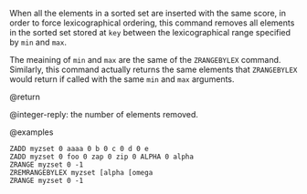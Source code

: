 When all the elements in a sorted set are inserted with the same score, in order
to force lexicographical ordering, this command removes all elements in the
sorted set stored at `key` between the lexicographical range specified by `min`
and `max`.

The meaining of `min` and `max` are the same of the `ZRANGEBYLEX` command.
Similarly, this command actually returns the same elements that `ZRANGEBYLEX`
would return if called with the same `min` and `max` arguments.

@return

@integer-reply: the number of elements removed.

@examples

```cli
ZADD myzset 0 aaaa 0 b 0 c 0 d 0 e
ZADD myzset 0 foo 0 zap 0 zip 0 ALPHA 0 alpha
ZRANGE myzset 0 -1
ZREMRANGEBYLEX myzset [alpha [omega
ZRANGE myzset 0 -1
```
